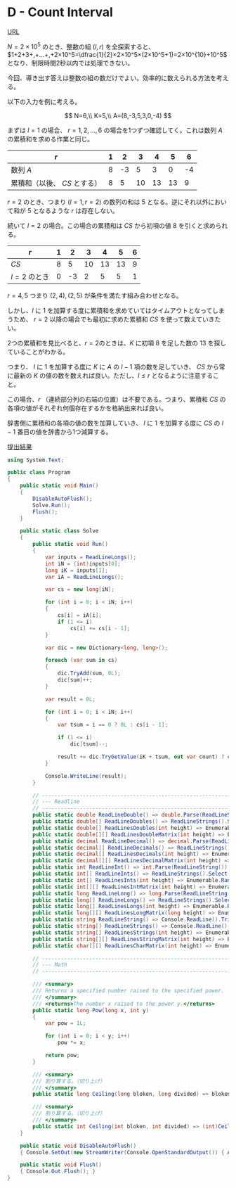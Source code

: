 # D - Count Interval

[URL](https://atcoder.jp/contests/abc233/tasks/abc233_d)

$N=2×10^5$ のとき、整数の組 $(l,r)$ を全探索すると、 $1+2+3+,+...+,+2×10^5=\dfrac{1}{2}×2×10^5×(2×10^5+1)=2×10^{10}+10^5$ となり、制限時間2秒以内では処理できない。

今回、導き出す答えは整数の組の数だけでよい。効率的に数えられる方法を考える。

以下の入力を例に考える。

$$
N=6,\\
K=5,\\
A=(8,-3,5,3,0,-4)
$$

まずは $l=1$ の場合、 $r=1,2,...,6$ の場合を1つずつ確認してく。これは数列 $A$ の累積和を求める作業と同じ。

| $r$ |1|2|3|4|5|6|
|-|-|-|-|-|-|-|
|数列 $A$ |8|-3|5|3|0|-4|
|累積和（以後、 $CS$ とする）|8|5|10|13|13|9|

$r=2$ のとき、つまり $(l=1,r=2)$ の数列の和は $5$ となる。逆にそれ以外において和が $5$ となるような $r$ は存在しない。

続いて $l=2$ の場合。この場合の累積和は $CS$ から初項の値 $8$ を引くと求められる。

| $r$ |1|2|3|4|5|6|
|-|-|-|-|-|-|-|
| $CS$ |8|5|10|13|13|9|
| $l=2$ のとき|0|-3|2|5|5|1|

$r=4,5$ つまり $(2,4),(2,5)$ が条件を満たす組み合わせとなる。

しかし、$l$ に $1$ を加算する度に累積和を求めていてはタイムアウトとなってしまうため、 $r=2$ 以降の場合でも最初に求めた累積和 $CS$ を使って数えていきたい。

2つの累積和を見比べると、$r=2$のときは、$K$ に初項 $8$ を足した数の $13$ を探していることがわかる。

つまり、 $l$ に $1$ を加算する度に $K$ に $A$ の $l-1$ 項の数を足していき、 $CS$ から常に最新の $K$ の値の数を数えれば良い。ただし、$l\le{r}$ となるように注意すること。

この場合、$r$ （連続部分列の右端の位置）は不要である。つまり、累積和 $CS$ の各項の値がそれぞれ何個存在するかを格納出来れば良い。

辞書側に累積和の各項の値の数を加算していき、 $l$ に $1$ を加算する度に $CS$ の $l-1$ 番目の値を辞書から1つ減算する。

[提出結果](https://atcoder.jp/contests/abc233/submissions/52212015)

```csharp title="C#"
using System.Text;

public class Program
{
    public static void Main()
    {
        DisableAutoFlush();
        Solve.Run();
        Flush();
    }

    public static class Solve
    {
        public static void Run()
        {
            var inputs = ReadLineLongs();
            int iN = (int)inputs[0];
            long iK = inputs[1];
            var iA = ReadLineLongs();

            var cs = new long[iN];

            for (int i = 0; i < iN; i++)
            {
                cs[i] = iA[i];
                if (1 <= i)
                    cs[i] += cs[i - 1];
            }

            var dic = new Dictionary<long, long>();

            foreach (var sum in cs)
            {
                dic.TryAdd(sum, 0L);
                dic[sum]++;
            }

            var result = 0L;

            for (int i = 0; i < iN; i++)
            {
                var tsum = i == 0 ? 0L : cs[i - 1];

                if (1 <= i)
                    dic[tsum]--;

                result += dic.TryGetValue(iK + tsum, out var count) ? count : 0L;
            }

            Console.WriteLine(result);
        }

        // ----------------------------------------------------------------------------------------------------
        // --- Readline
        // ----------------------------------------------------------------------------------------------------
        public static double ReadLineDouble() => double.Parse(ReadLineString());
        public static double[] ReadLineDoubles() => ReadLineStrings().Select(double.Parse).ToArray();
        public static double[] ReadLinesDoubles(int height) => Enumerable.Range(0, height).Select(_ => ReadLineDouble()).ToArray();
        public static double[][] ReadLinesDoubleMatrix(int height) => Enumerable.Range(0, height).Select(_ => ReadLineDoubles()).ToArray();
        public static decimal ReadLineDecimal() => decimal.Parse(ReadLineString());
        public static decimal[] ReadLineDecimals() => ReadLineStrings().Select(decimal.Parse).ToArray();
        public static decimal[] ReadLinesDecimals(int height) => Enumerable.Range(0, height).Select(_ => ReadLineDecimal()).ToArray();
        public static decimal[][] ReadLinesDecimalMatrix(int height) => Enumerable.Range(0, height).Select(_ => ReadLineDecimals()).ToArray();
        public static int ReadLineInt() => int.Parse(ReadLineString());
        public static int[] ReadLineInts() => ReadLineStrings().Select(int.Parse).ToArray();
        public static int[] ReadLinesInts(int height) => Enumerable.Range(0, height).Select(_ => ReadLineInt()).ToArray();
        public static int[][] ReadLinesIntMatrix(int height) => Enumerable.Range(0, height).Select(_ => ReadLineInts()).ToArray();
        public static long ReadLineLong() => long.Parse(ReadLineString());
        public static long[] ReadLineLongs() => ReadLineStrings().Select(long.Parse).ToArray();
        public static long[] ReadLinesLongs(int height) => Enumerable.Range(0, height).Select(_ => ReadLineLong()).ToArray();
        public static long[][] ReadLinesLongMatrix(long height) => Enumerable.Range(0, (int)height).Select(_ => ReadLineLongs()).ToArray();
        public static string ReadLineString() => Console.ReadLine().TrimStart().TrimEnd();
        public static string[] ReadLineStrings() => Console.ReadLine().TrimStart().TrimEnd().Split();
        public static string[] ReadLinesStrings(int height) => Enumerable.Range(0, height).Select(_ => ReadLineString()).ToArray();
        public static string[][] ReadLinesStringMatrix(int height) => Enumerable.Range(0, height).Select(_ => ReadLineStrings()).ToArray();
        public static char[][] ReadLinesCharMatrix(int height) => Enumerable.Range(0, height).Select(_ => ReadLineString().ToCharArray()).ToArray();

        // ----------------------------------------------------------------------------------------------------
        // --- Math
        // ----------------------------------------------------------------------------------------------------

        /// <summary>
        /// Returns a specified number raised to the specified power.
        /// </summary>
        /// <returns>The number x raised to the power y.</returns>
        public static long Pow(long x, int y)
        {
            var pow = 1L;

            for (int i = 0; i < y; i++)
                pow *= x;

            return pow;
        }

        /// <summary>
        /// 割り算する。（切り上げ）
        /// </summary>
        public static long Ceiling(long bloken, long divided) => bloken % divided == 0L ? bloken / divided : bloken / divided + 1L;

        /// <summary>
        /// 割り算する。（切り上げ）
        /// </summary>
        public static int Ceiling(int bloken, int divided) => (int)Ceiling((long)bloken, divided);
    }

    public static void DisableAutoFlush()
    { Console.SetOut(new StreamWriter(Console.OpenStandardOutput()) { AutoFlush = false }); }

    public static void Flush()
    { Console.Out.Flush(); }
}
```

